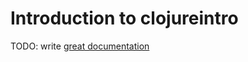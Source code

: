 # Introduction to clojureintro

TODO: write [great documentation](http://jacobian.org/writing/great-documentation/what-to-write/)

